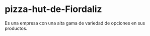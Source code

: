 # pizza-hut-de-Fiordaliz
Es una empresa con una alta gama de variedad de opciones en sus productos.

